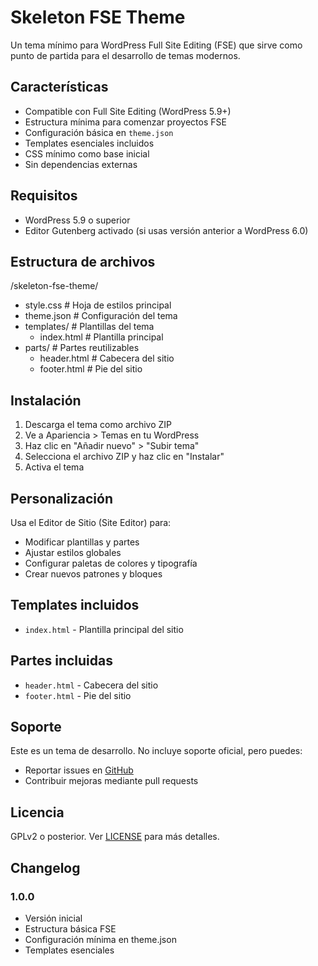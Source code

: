 # Skeleton FSE Theme

Un tema mínimo para WordPress Full Site Editing (FSE) que sirve como punto de partida para el desarrollo de temas modernos.

## Características

- Compatible con Full Site Editing (WordPress 5.9+)
- Estructura mínima para comenzar proyectos FSE
- Configuración básica en `theme.json`
- Templates esenciales incluidos
- CSS mínimo como base inicial
- Sin dependencias externas

## Requisitos

- WordPress 5.9 o superior
- Editor Gutenberg activado (si usas versión anterior a WordPress 6.0)

## Estructura de archivos
/skeleton-fse-theme/

- style.css # Hoja de estilos principal
- theme.json # Configuración del tema
- templates/ # Plantillas del tema
  - index.html # Plantilla principal 
- parts/ # Partes reutilizables 
  - header.html # Cabecera del sitio 
  - footer.html # Pie del sitio


## Instalación

1. Descarga el tema como archivo ZIP
2. Ve a Apariencia > Temas en tu WordPress
3. Haz clic en "Añadir nuevo" > "Subir tema"
4. Selecciona el archivo ZIP y haz clic en "Instalar"
5. Activa el tema

## Personalización

Usa el Editor de Sitio (Site Editor) para:
- Modificar plantillas y partes
- Ajustar estilos globales
- Configurar paletas de colores y tipografía
- Crear nuevos patrones y bloques

## Templates incluidos

- `index.html` - Plantilla principal del sitio

## Partes incluidas

- `header.html` - Cabecera del sitio
- `footer.html` - Pie del sitio

## Soporte

Este es un tema de desarrollo. No incluye soporte oficial, pero puedes:
- Reportar issues en [GitHub](https://github.com/ModySolutions/wp-theme/issues)
- Contribuir mejoras mediante pull requests

## Licencia

GPLv2 o posterior. Ver [LICENSE](LICENSE) para más detalles.

## Changelog

### 1.0.0
- Versión inicial
- Estructura básica FSE
- Configuración mínima en theme.json
- Templates esenciales
